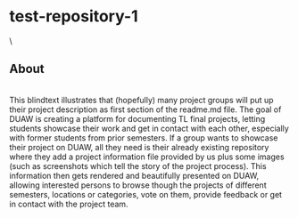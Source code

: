 # test-repository-1
\
## About

\
This blindtext illustrates that (hopefully) many project groups will put up their project description as first section of the readme.md file. The goal of DUAW is creating a platform for documenting TL final projects, letting students showcase their work and get in contact with each other, especially with former students from prior semesters. If a group wants to showcase their project on DUAW, all they need is their already existing repository where they add a project information file provided by us plus some images (such as screenshots which tell the story of the project process). This information then gets rendered and beautifully presented on DUAW, allowing interested persons to browse though the projects of different semesters, locations or categories, vote on them, provide feedback or get in contact with the project team.
